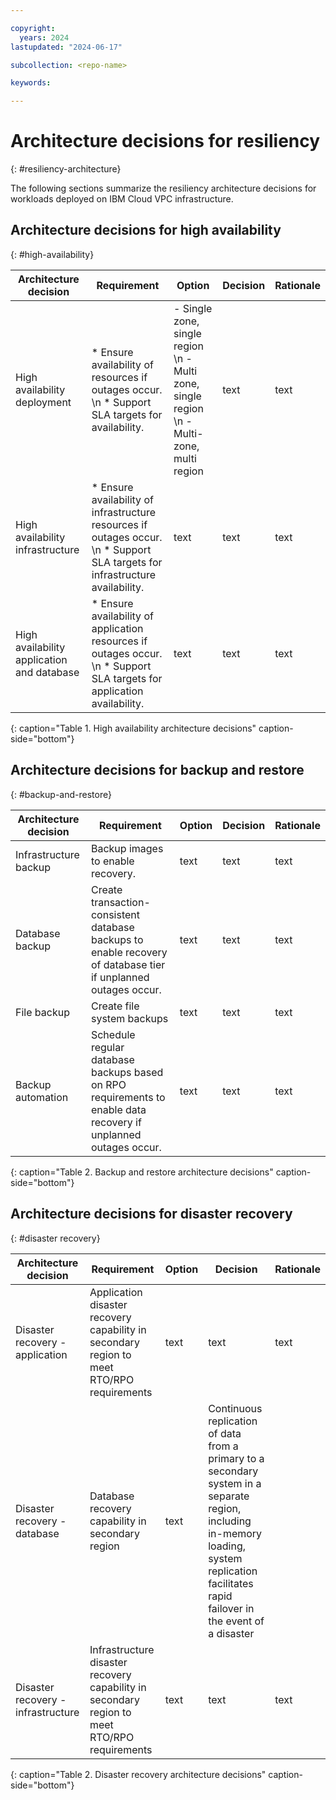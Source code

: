 ```yaml
---

copyright:
  years: 2024
lastupdated: "2024-06-17"

subcollection: <repo-name>

keywords:

---
```


# Architecture decisions for resiliency
{: #resiliency-architecture}

The following sections summarize the resiliency architecture decisions for workloads deployed on IBM Cloud VPC infrastructure.

## Architecture decisions for high availability
{: #high-availability}

| Architecture decision | Requirement | Option | Decision | Rationale |
| -------------- | -------------- | -------------- | -------------- | -------------- |
| High availability deployment | * Ensure availability of resources if outages occur. \n * Support SLA targets for availability. | - Single zone, single region \n - Multi zone, single region \n - Multi-zone, multi region | text | text|
| High availability infrastructure | * Ensure availability of infrastructure resources if outages occur. \n * Support SLA targets for infrastructure availability. | text | text | text|
| High availability application and database | * Ensure availability of application resources if outages occur. \n * Support SLA targets for application availability. | text | text | text|
{: caption="Table 1. High availability architecture decisions" caption-side="bottom"}

## Architecture decisions for backup and restore
{: #backup-and-restore}

| Architecture decision | Requirement | Option | Decision | Rationale |
| -------------- | -------------- | -------------- | -------------- | -------------- |
| Infrastructure backup  | Backup images to enable recovery. | text | text | text |
| Database backup | Create transaction-consistent database backups to enable recovery of database tier if unplanned outages occur. |text | text | text |
| File backup | Create file system backups |text | text | text |
| Backup automation | Schedule regular database backups based on RPO requirements to enable data recovery if unplanned outages occur. |text | text | text |
{: caption="Table 2. Backup and restore architecture decisions" caption-side="bottom"}

## Architecture decisions for disaster recovery
{: #disaster recovery}

| Architecture decision | Requirement | Option | Decision | Rationale |
| -------------- | -------------- | -------------- | -------------- | -------------- |
| Disaster recovery - application | Application disaster recovery capability in secondary region to meet RTO/RPO requirements| text | text | text |
| Disaster recovery - database                        | Database recovery capability in secondary region | text | Continuous replication of data from a primary to a secondary system in a separate region, including in-memory loading, system replication facilitates rapid failover in the event of a disaster|
| Disaster recovery - infrastructure | Infrastructure disaster recovery capability in secondary region to meet RTO/RPO requirements| text | text | text |
{: caption="Table 2. Disaster recovery architecture decisions" caption-side="bottom"}
